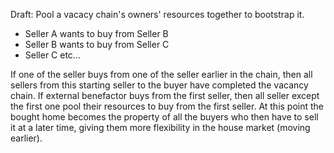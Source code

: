 
Draft: Pool a vacacy chain's owners' resources together to bootstrap it.

* Seller A wants to buy from Seller B
* Seller B wants to buy from Seller C
* Seller C etc...

If one of the seller buys from one of the seller earlier in the chain, then all sellers from this starting seller to the buyer have completed the vacancy chain.
If external benefactor buys from the first seller, then all seller except the first one pool their resources to buy from the first seller. At this point the bought home becomes the property of all the buyers who then have to sell it at a later time, giving them more flexibility in the house market (moving earlier).

